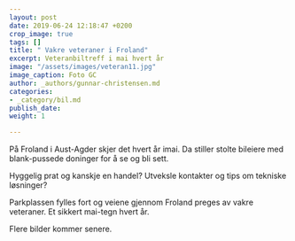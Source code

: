 ```yaml
---
layout: post
date: 2019-06-24 12:18:47 +0200
crop_image: true
tags: []
title: " Vakre veteraner i Froland"
excerpt: Veteranbiltreff i mai hvert år
image: "/assets/images/veteran11.jpg"
image_caption: Foto GC
author: _authors/gunnar-christensen.md
categories:
- _category/bil.md
publish_date: 
weight: 1

---
```

På Froland i Aust-Agder skjer det hvert år imai. Da stiller stolte bileiere med blank-pussede doninger for å se og bli sett.

Hyggelig prat og kanskje en handel? Utveksle kontakter og tips om tekniske løsninger?

Parkplassen fylles fort og veiene gjennom Froland preges av vakre veteraner. Et sikkert mai-tegn hvert år.

Flere bilder kommer senere.